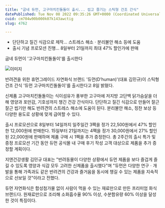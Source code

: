 ```yaml
---
title: "굽네 듀먼, 고구마치킨돌돌이 출시... 씹고 즐기는 스틱형 건조 간식"
datePublished: Tue Nov 08 2022 09:35:26 GMT+0000 (Coordinated Universal Time)
cuid: cm704w90b000k07k143awctig
slug: 4762

---
```



- 단단하고 질긴 식감으로 제작... 스트레스 해소ㆍ분리불안 해소 등에 도움
- 출시 기념 프로모션 진행... 8일부터 21일까지 최대 47% 할인가에 판매

굽네 듀먼이 '고구마치킨돌돌이'를 출시한다

![이미지](https://cdn.hashnode.com/res/hashnode/image/upload/v1739257307681/7b8fe2ae-eb75-4bfa-aea4-479c786bd9fe.jpeg)

반려견을 위한 휴먼그레이드 자연화식 브랜드 '듀먼(D’human)'(대표 김민규)이 스틱형 건조 간식 '듀먼 고구마치킨돌돌이'를 출시한다고 8일 밝혔다.

신제품 고구마치킨돌돌이는 식이섬유가 풍부한 고구마에 저지방 고단백 닭가슴살을 더해 영양과 포만감, 기호성까지 챙긴 건강 간식이다. 단단하고 질긴 식감으로 만들어 잘근잘근 씹기만 해도 반려견의 스트레스 해소에 도움이 된다. 분리불안 해소, 칭찬 보상 등 다양한 용도로 상황에 맞게 급여할 수 있다.

출시 프로모션으로 8일부터 14일까지 일주일간 3팩을 정가 22,500원에서 47% 할인한 12,000원에 판매한다. 15일부터 21일까지는 4팩을 정가 30,000원에서 27% 할인된 22,000원에 판매하며 제품 구매 시 1팩을 추가 증정한다. 총 2주간의 출시 특가 및 증정 프로모션 기간 동안 듀먼 공식몰 내 구매 후기 작성 고객 대상으로 제품을 추가 증정할 계획이다.

지앤건강생활 김민규 대표는 "반려동물이 다양한 상황에서 듀먼 제품을 보다 즐겁게 즐길 수 있도록 영양과 식감 모두 고려한 신제품을 출시했다"며 "듀먼은 다양한 연구ㆍ개발을 통해 가족과도 같은 반려견의 건강과 즐거움을 동시에 챙길 수 있는 제품을 지속적으로 선보일 것"이라고 전했다.

듀먼 자연화식은 합성첨가물 없이 사람이 먹을 수 있는 재료만으로 만든 프리미엄 화식 브랜드다. 원재료만으로 조리해 소화흡수율 90% 이상, 수분함유량 60% 이상을 달성한 것이 특징이다.
